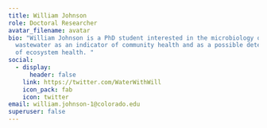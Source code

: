 ```yaml
---
title: William Johnson
role: Doctoral Researcher
avatar_filename: avatar
bio: "William Johnson is a PhD student interested in the microbiology of
  wastewater as an indicator of community health and as a possible determinant
  of ecosystem health. "
social:
  - display:
      header: false
    link: https://twitter.com/WaterWithWill
    icon_pack: fab
    icon: twitter
email: william.johnson-1@colorado.edu
superuser: false
---
```

